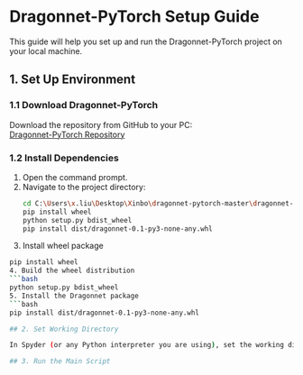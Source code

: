# Dragonnet-PyTorch Setup Guide

This guide will help you set up and run the Dragonnet-PyTorch project on your local machine.

## 1. Set Up Environment

### 1.1 Download Dragonnet-PyTorch
Download the repository from GitHub to your PC:  
[Dragonnet-PyTorch Repository](https://github.com/farazmah/dragonnet-pytorch/tree/master)

### 1.2 Install Dependencies
1. Open the command prompt.
2. Navigate to the project directory:
   ```bash
   cd C:\Users\x.liu\Desktop\Xinbo\dragonnet-pytorch-master\dragonnet-pytorch-master
   pip install wheel
   python setup.py bdist_wheel
   pip install dist/dragonnet-0.1-py3-none-any.whl
3. Install wheel package
```bash
pip install wheel
4. Build the wheel distribution
```bash
python setup.py bdist_wheel
5. Install the Dragonnet package
```bash
pip install dist/dragonnet-0.1-py3-none-any.whl

## 2. Set Working Directory

In Spyder (or any Python interpreter you are using), set the working directory to …\dragonnet-pytorch-master.

## 3. Run the Main Script
